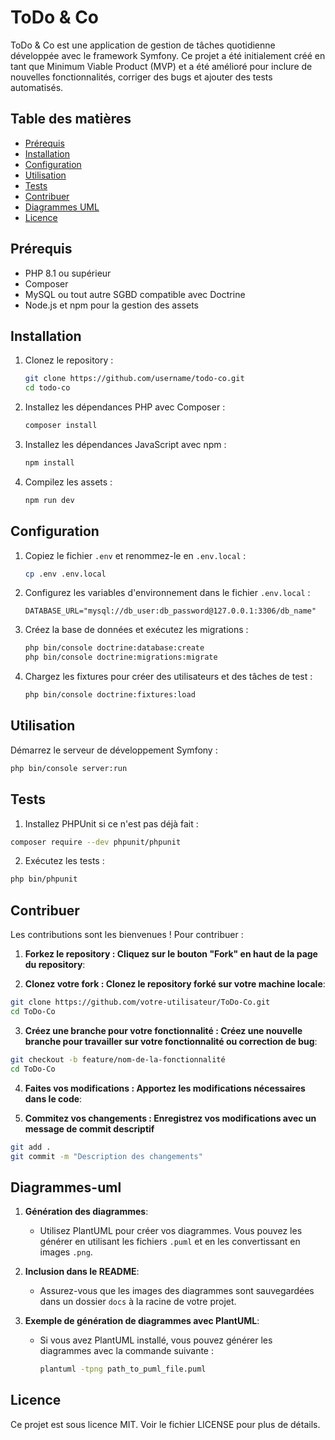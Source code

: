 # ToDo & Co

ToDo & Co est une application de gestion de tâches quotidienne développée avec le framework Symfony. Ce projet a été initialement créé en tant que Minimum Viable Product (MVP) et a été amélioré pour inclure de nouvelles fonctionnalités, corriger des bugs et ajouter des tests automatisés.

## Table des matières

- [Prérequis](#prérequis)
- [Installation](#installation)
- [Configuration](#configuration)
- [Utilisation](#utilisation)
- [Tests](#tests)
- [Contribuer](#contribuer)
- [Diagrammes UML](#diagrammes-uml)
- [Licence](#licence)

## Prérequis

- PHP 8.1 ou supérieur
- Composer
- MySQL ou tout autre SGBD compatible avec Doctrine
- Node.js et npm pour la gestion des assets

## Installation

1. Clonez le repository :

    ```bash
    git clone https://github.com/username/todo-co.git
    cd todo-co
    ```

2. Installez les dépendances PHP avec Composer :

    ```bash
    composer install
    ```

3. Installez les dépendances JavaScript avec npm :

    ```bash
    npm install
    ```

4. Compilez les assets :

    ```bash
    npm run dev
    ```

## Configuration

1. Copiez le fichier `.env` et renommez-le en `.env.local` :

    ```bash
    cp .env .env.local
    ```

2. Configurez les variables d'environnement dans le fichier `.env.local` :

    ```env
    DATABASE_URL="mysql://db_user:db_password@127.0.0.1:3306/db_name"
    ```

3. Créez la base de données et exécutez les migrations :

    ```bash
    php bin/console doctrine:database:create
    php bin/console doctrine:migrations:migrate
    ```

4. Chargez les fixtures pour créer des utilisateurs et des tâches de test :

    ```bash
    php bin/console doctrine:fixtures:load
    ```

## Utilisation

Démarrez le serveur de développement Symfony :

```bash
php bin/console server:run
```

## Tests

1. Installez PHPUnit si ce n'est pas déjà fait :

```bash
composer require --dev phpunit/phpunit
```

2. Exécutez les tests :

```bash
php bin/phpunit
```
## Contribuer

Les contributions sont les bienvenues ! Pour contribuer :

1. **Forkez le repository : Cliquez sur le bouton "Fork" en haut de la page du repository**:
   
2. **Clonez votre fork : Clonez le repository forké sur votre machine locale**:
```bash
git clone https://github.com/votre-utilisateur/ToDo-Co.git
cd ToDo-Co
```
3. **Créez une branche pour votre fonctionnalité : Créez une nouvelle branche pour travailler sur votre fonctionnalité ou correction de bug**:
```bash
git checkout -b feature/nom-de-la-fonctionnalité
cd ToDo-Co
```
4. **Faites vos modifications : Apportez les modifications nécessaires dans le code**:

5. **Commitez vos changements : Enregistrez vos modifications avec un message de commit descriptif**
```bash
git add .
git commit -m "Description des changements"
```


## Diagrammes-uml

1. **Génération des diagrammes**:
   - Utilisez PlantUML pour créer vos diagrammes. Vous pouvez les générer en utilisant les fichiers `.puml` et en les convertissant en images `.png`.

2. **Inclusion dans le README**:
   - Assurez-vous que les images des diagrammes sont sauvegardées dans un dossier `docs` à la racine de votre projet.

3. **Exemple de génération de diagrammes avec PlantUML**:
   - Si vous avez PlantUML installé, vous pouvez générer les diagrammes avec la commande suivante :
     ```bash
     plantuml -tpng path_to_puml_file.puml
     ```
     
## Licence
Ce projet est sous licence MIT. Voir le fichier LICENSE pour plus de détails.
